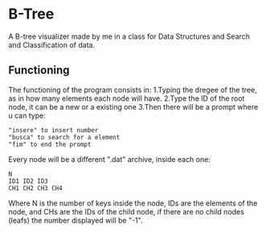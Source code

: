 # B-Tree
A B-tree visualizer made by me in a class for Data Structures and Search and Classification of data. 

## Functioning
The functioning of the program consists in:
1.Typing the dregee of the tree, as in how many elements each node will have.
2.Type the ID of the root node, it can be a new or a existing one
3.Then there will be a prompt where u can type:
```
"insere" to insert number
"busca" to search for a element
"fim" to end the prompt
```

Every node will be a different ".dat" archive, inside each one:
```
N
ID1 ID2 ID3
CH1 CH2 CH3 CH4
```
Where N is the number of keys inside the node, IDs are the elements of the node, and CHs are the IDs of the child node, if there are no child nodes (leafs) the number displayed will be "-1".


